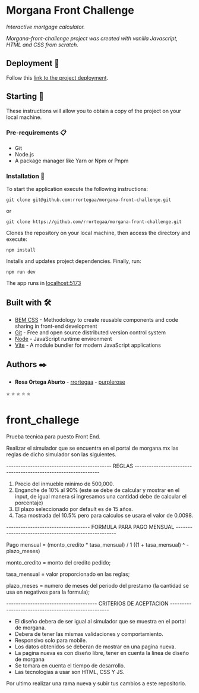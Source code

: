 # Morgana Front Challenge
_Interactive mortgage calculator._

_Morgana-front-challenge project was created with vanilla Javascript, HTML and CSS from scratch._


## Deployment 🚀
Follow this [link to the project deployment](https://morgana.purplerose.dev/).


## Starting 🏁
These instructions will allow you to obtain a copy of the project on your local machine.

### Pre-requirements 📋

- Git
- Node.js
- A package manager like Yarn or Npm or Pnpm

### Installation 🔧
To start the application execute the following instructions:

```
git clone git@github.com:rrortegaa/morgana-front-challenge.git
```
or 
```
git clone https://github.com/rrortegaa/morgana-front-challenge.git
```

Clones the repository on your local machine, then access the directory and execute:

```
npm install
```

Installs and updates project dependencies. Finally, run:

```
npm run dev
```

The app runs in [localhost:5173](http://localhost:5173/)


## Built with 🛠️

* [BEM CSS](http://getbem.com/) - Methodology to create reusable components and code sharing in front-end development
* [Git](https://git-scm.com/) - Free and open source distributed version control system
* [Node](https://nodejs.org/en/) - JavaScript runtime environment
* [Vite](https://vitejs.dev/) - A module bundler for modern JavaScript applications


## Authors ✒️

* **Rosa Ortega Aburto** - [rrortegaa](https://github.com/rrortegaa) - [purplerose](https://purplerose.dev)


⭐️ ⭐️ ⭐️ ⭐️ ⭐️


# front_challege

Prueba tecnica para puesto Front End.

Realizar el simulador que se encuentra en el portal de morgana.mx las reglas de dicho simulador son las siguientes.

-------------------------------------------- REGLAS ---------------------------------------------------------------

1. Precio del inmueble minimo de 500,000.
2. Enganche de 10% al 90% (este se debe de calcular y mostrar en el input, de igual manera si ingresamos una cantidad debe de calcular el porcentaje) 
3. El plazo seleccionado por default es de 15 años.
4. Tasa mostrada del 10.5% pero para calculos se usara el valor de 0.0098.


----------------------------------- FORMULA PARA PAGO MENSUAL -----------------------------------------------------

Pago mensual = (monto_credito * tasa_mensual) / 1 ((1 + tasa_mensual) ^ -plazo_meses)

monto_credito = monto del credito pedido; 


tasa_mensual = valor proporcionado en las reglas;


plazo_meses = numero de meses del periodo del prestamo (la cantidad se usa en negativos para la formula);


-------------------------------------- CRITERIOS DE ACEPTACION ----------------------------------------------------

- El diseño debera de ser igual al simulador que se muestra en el portal de morgana.
- Debera de tener las mismas validaciones y comportamiento.
- Responsivo solo para mobile.
- Los datos obtenidos se deberan de mostrar en una pagina nueva.
- La pagina nueva es con diseño libre, tener en cuenta la linea de diseño de morgana
- Se tomara en cuenta el tiempo de desarrollo.
- Las tecnologias a usar son HTML, CSS Y JS.


Por ultimo realizar una rama nueva y subir tus cambios a este repositorio.







